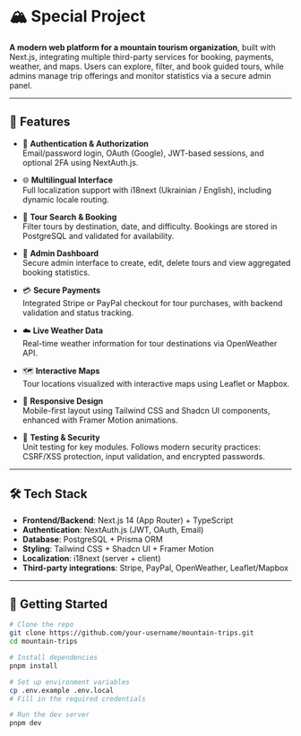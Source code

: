 # 🏔️ Special Project

**A modern web platform for a mountain tourism organization**, built with Next.js, integrating multiple third-party services for booking, payments, weather, and maps. Users can explore, filter, and book guided tours, while admins manage trip offerings and monitor statistics via a secure admin panel.

---

## 🔑 Features

- 🔐 **Authentication & Authorization**  
  Email/password login, OAuth (Google), JWT-based sessions, and optional 2FA using NextAuth.js.

- 🌐 **Multilingual Interface**  
  Full localization support with i18next (Ukrainian / English), including dynamic locale routing.

- 🧭 **Tour Search & Booking**  
  Filter tours by destination, date, and difficulty. Bookings are stored in PostgreSQL and validated for availability.

- 💼 **Admin Dashboard**  
  Secure admin interface to create, edit, delete tours and view aggregated booking statistics.

- 💳 **Secure Payments**  
  Integrated Stripe or PayPal checkout for tour purchases, with backend validation and status tracking.

- ☁️ **Live Weather Data**  
  Real-time weather information for tour destinations via OpenWeather API.

- 🗺️ **Interactive Maps**  
  Tour locations visualized with interactive maps using Leaflet or Mapbox.

- 📱 **Responsive Design**  
  Mobile-first layout using Tailwind CSS and Shadcn UI components, enhanced with Framer Motion animations.

- 🧪 **Testing & Security**  
  Unit testing for key modules. Follows modern security practices: CSRF/XSS protection, input validation, and encrypted passwords.

---

## 🛠️ Tech Stack

- **Frontend/Backend**: Next.js 14 (App Router) + TypeScript  
- **Authentication**: NextAuth.js (JWT, OAuth, Email)  
- **Database**: PostgreSQL + Prisma ORM  
- **Styling**: Tailwind CSS + Shadcn UI + Framer Motion  
- **Localization**: i18next (server + client)  
- **Third-party integrations**: Stripe, PayPal, OpenWeather, Leaflet/Mapbox  

---

## 🚀 Getting Started

```bash
# Clone the repo
git clone https://github.com/your-username/mountain-trips.git
cd mountain-trips

# Install dependencies
pnpm install

# Set up environment variables
cp .env.example .env.local
# Fill in the required credentials

# Run the dev server
pnpm dev
